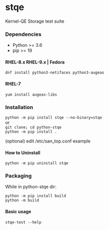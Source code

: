 # stqe

Kernel-QE Storage test suite

### Dependencies
* Python >= 3.6
* pip >= 19

#### RHEL-8.x RHEL-9.x | Fedora
`dnf install python3-netifaces python3-augeas`
#### RHEL-7
`yum install augeas-libs`

### Installation
`python -m pip install stqe --no-binary=stqe`\
or\
`git clone; cd python-stqe`\
`python -m pip install .`

(optional) edit /etc/san_top.conf example

#### How to Uninstall
`python -m pip uninstall stqe`

### Packaging
 While in python-stqe dir:

`python -m pip install build`\
`python -m build`

#### Basic usage
`stqe-test --help`

